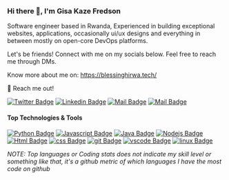 <!-- Your title -->
### Hi there 👋, I'm Gisa Kaze Fredson

<!-- Talking about you
**About Me:**

- Tech enthusiast 💯
- UI & UX Designer 🔖
- Dynamic web developer 💻
- I’m currently a student at Rwanda Coding Academy. -->

Software engineer based in Rwanda, Experienced in building exceptional websites, applications, occasionally ui/ux designs  and everything in between mostly on open-core DevOps platforms.

Let's be friends! Connect with me on my socials below. Feel free to reach me through DMs. 

Know more about me on: https://blessinghirwa.tech/

📧 Reach me out!

[![Twitter Badge](https://img.shields.io/badge/-@GisaKaze-1ca0f1?style=flat&labelColor=1ca0f1&logo=twitter&logoColor=white&link=https://twitter.com/GisaKaze)](https://twitter.com/GisaKaze) [![Linkedin Badge](https://img.shields.io/badge/-Fredson-0e76a8?style=flat&labelColor=0e76a8&logo=linkedin&logoColor=white)](www.linkedin.com/in/gisa-kaze-fredson) [![Mail Badge](https://img.shields.io/badge/-@GisaKaze-e84393?style=flat&labelColor=e84393&logo=instagram&logoColor=white)](https://www.instagram.com/gisakaze/) [![Mail Badge](https://img.shields.io/badge/-GisaKaze-c0392b?style=flat&labelColor=c0392b&logo=gmail&logoColor=white)](mailto:fredson.coder@gmail.com)

#### Top Technologies & Tools

<!-- TODO: Make technologies links takes you to repositories -->

[![Python Badge](https://img.shields.io/badge/-Python-61DBFB?style=for-the-badge&labelColor=black&logo=python&logoColor=61DBFB)](#) [![Javascript Badge](https://img.shields.io/badge/-Javascript-F0DB4F?style=for-the-badge&labelColor=black&logo=javascript&logoColor=F0DB4F)](#) [![Java Badge](https://img.shields.io/badge/-Java-007acc?style=for-the-badge&labelColor=black&logo=java&logoColor=007acc)](#) [![Nodejs Badge](https://img.shields.io/badge/-linux-3C873A?style=for-the-badge&labelColor=black&logo=node.js&logoColor=3C873A)](#) [![Html Badge](https://img.shields.io/badge/html%20-%23E34F26.svg?&style=for-the-badge&labelColor=black&logo=html5&logoColor=white)](#) [![css Badge](https://img.shields.io/badge/css%20-%231572B6.svg?&style=for-the-badge&labelColor=black&logo=css3&logoColor=white)](#) [![git Badge](https://img.shields.io/badge/git%20-%23F05032.svg?&style=for-the-badge&labelColor=black&logo=git&logoColor=white)](#) [![vscode Badge](https://img.shields.io/badge/-vscode-007ACC?style=for-the-badge&logo=visual-studio-code)](#) [![linux Badge](https://img.shields.io/badge/-linux-61DBFB?style=for-the-badge&labelColor=black&logo=linux&logoColor=white)](#)

*NOTE: Top languages or Coding stats does not indicate my skill level or something like that, it's a github metric of which languages I have the most code on github*
